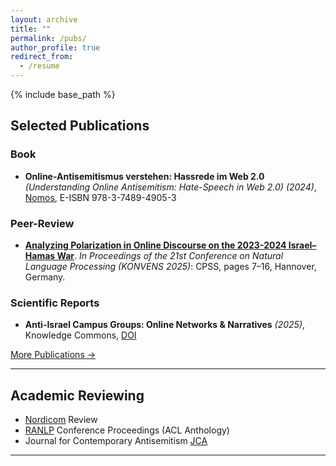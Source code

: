 ```yaml
---
layout: archive
title: ""
permalink: /pubs/
author_profile: true
redirect_from:
  - /resume
---
```


{% include base_path %}

## Selected Publications

### Book 
- **Online-Antisemitismus verstehen: Hassrede im Web 2.0** *(Understanding Online Antisemitism: Hate-Speech in Web 2.0)* *(2024)*, [Nomos](https://www.nomos-shop.de/en/p/online-antisemitismus-verstehen-hassrede-im-web-2-0-gr-978-3-7560-2253-3), E-ISBN 978-3-7489-4905-3

### Peer-Review
- **[Analyzing Polarization in Online Discourse on the 2023-2024 Israel–Hamas War](https://aclanthology.org/2025.konvens-2.1/)**. *In Proceedings of the 21st Conference on Natural Language Processing (KONVENS 2025)*: CPSS, pages 7–16, Hannover, Germany.
### Scientific Reports
- **Anti-Israel Campus Groups: Online Networks & Narratives** *(2025)*, Knowledge Commons, [DOI](https://doi.org/10.17613/yb6ze-q9881)

[More Publications →](https://scholar.google.com/citations?user=D6-Ss-cAAAAJ&hl=de)

---

## Academic Reviewing
- [Nordicom](https://www.nordicom.gu.se/en/publications/journals) Review
- [RANLP](https://ranlp.org) Conference Proceedings (ACL Anthology)
- Journal for Contemporary Antisemitism [JCA](https://www.jcajournal.com) 

---
